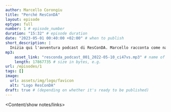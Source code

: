 ```yaml
---
author: Marcello Corongiu
title: "Perché ResConDA"
layout: episode
eptype: full
number: 1 # episode_number
duration: "15:32" # episode duration
date: "2023-05-01 00:40:00 +02:00" # when to publish
short_description: |
  Inizia qui l'avventura podcast di ResConDA. Marcello racconta come nasce l'idea e perché ci sta così a cuore il tema dell'energia
mp3:
    asset_link: "resconda_podcast_001_2022-05-10_ci47vs.mp3" # name of your MP3 file, e.g. 
    length: 17867735 # size in bytes, e.g. 
url: /episodes/1
tags: []
image: 
  url: assets/img/logo/favicon
  alt: "Logo ResConDA"
draft: true # (depending on whether it's ready to be published)
---
```


<Content/show notes/links>